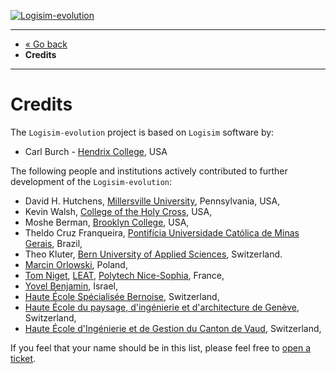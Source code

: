 [![Logisim-evolution](img/logisim-evolution-logo.png)](https://github.com/logisim-evolution/logisim-evolution)

---

* [« Go back](../README.md)
* **Credits**

---

# Credits #

The `Logisim-evolution` project is based on `Logisim` software by:

* Carl Burch - [Hendrix College](https://www.hendrix.edu/), USA

The following people and institutions actively contributed to further development of the `Logisim-evolution`:

* David H. Hutchens, [Millersville University](https://www.millersville.edu/), Pennsylvania, USA,
* Kevin Walsh, [College of the Holy Cross](http://www.holycross.edu/), USA,
* Moshe Berman, [Brooklyn College](http://www.brooklyn.cuny.edu/), USA,
* Theldo Cruz Franqueira,
  [Pontifícia Universidade Católica de Minas Gerais](https://www.pucminas.br/destaques/Paginas/default.aspx), Brazil,
* Theo Kluter, [Bern University of Applied Sciences](http://www.microlab.ch/), Switzerland.
* [Marcin Orlowski](http://MarcinOrlowski.com/), Poland,
* [Tom Niget](https://github.com/zdimension/), [LEAT](https://leat.univ-cotedazur.fr/),
  [Polytech Nice-Sophia](https://polytech.univ-cotedazur.fr/), France,
* [Yovel Benjamin](https://github.com/YovelB), Israel,
* [Haute École Spécialisée Bernoise](http://www.bfh.ch/), Switzerland,
* [Haute École du paysage, d'ingénierie et d'architecture de Genève](http://hepia.hesge.ch/), Switzerland,
* [Haute École d'Ingénierie et de Gestion du Canton de Vaud](http://www.heig-vd.ch/), Switzerland,

If you feel that your name should be in this list, please feel free
to [open a ticket](https://github.com/logisim-evolution/logisim-evolution/issues).
